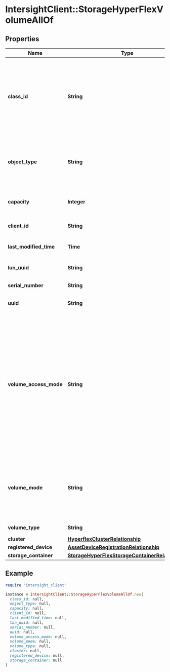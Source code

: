 # IntersightClient::StorageHyperFlexVolumeAllOf

## Properties

| Name | Type | Description | Notes |
| ---- | ---- | ----------- | ----- |
| **class_id** | **String** | The fully-qualified name of the instantiated, concrete type. This property is used as a discriminator to identify the type of the payload when marshaling and unmarshaling data. | [default to &#39;storage.HyperFlexVolume&#39;] |
| **object_type** | **String** | The fully-qualified name of the instantiated, concrete type. The value should be the same as the &#39;ClassId&#39; property. | [default to &#39;storage.HyperFlexVolume&#39;] |
| **capacity** | **Integer** | Provisioned Capacity of the Storage container in Bytes. | [optional][readonly] |
| **client_id** | **String** | Client ID to which the volume belongs. | [optional][readonly] |
| **last_modified_time** | **Time** | Last modified time as UTC of the volume. | [optional][readonly] |
| **lun_uuid** | **String** | UUID of Lun associated with the volume. | [optional][readonly] |
| **serial_number** | **String** | Serial number of the volume. | [optional][readonly] |
| **uuid** | **String** | UUID of the Datastore/Storage Containter. | [optional][readonly] |
| **volume_access_mode** | **String** | Access Mode of the volume. * &#x60;ReadWriteOnce&#x60; - Read write permisisons to a Virtual disk by a single virtual machine. * &#x60;ReadWriteMany&#x60; - Read write permisisons to a Virtual disk by multiple virtual machines. * &#x60;ReadOnlyMany&#x60; - Read only permisisons to a Virtual disk by multiple virtual machines. * &#x60;&#x60; - Unknown disk access mode. | [optional][readonly][default to &#39;ReadWriteOnce&#39;] |
| **volume_mode** | **String** | Mode of the volume. * &#x60;Block&#x60; - It is a Block virtual disk. * &#x60;Filesystem&#x60; - It is a File system virtual disk. * &#x60;&#x60; - Disk mode is either unknown or not supported. | [optional][readonly][default to &#39;Block&#39;] |
| **volume_type** | **String** | The Type of the volume. | [optional][readonly] |
| **cluster** | [**HyperflexClusterRelationship**](HyperflexClusterRelationship.md) |  | [optional] |
| **registered_device** | [**AssetDeviceRegistrationRelationship**](AssetDeviceRegistrationRelationship.md) |  | [optional] |
| **storage_container** | [**StorageHyperFlexStorageContainerRelationship**](StorageHyperFlexStorageContainerRelationship.md) |  | [optional] |

## Example

```ruby
require 'intersight_client'

instance = IntersightClient::StorageHyperFlexVolumeAllOf.new(
  class_id: null,
  object_type: null,
  capacity: null,
  client_id: null,
  last_modified_time: null,
  lun_uuid: null,
  serial_number: null,
  uuid: null,
  volume_access_mode: null,
  volume_mode: null,
  volume_type: null,
  cluster: null,
  registered_device: null,
  storage_container: null
)
```

